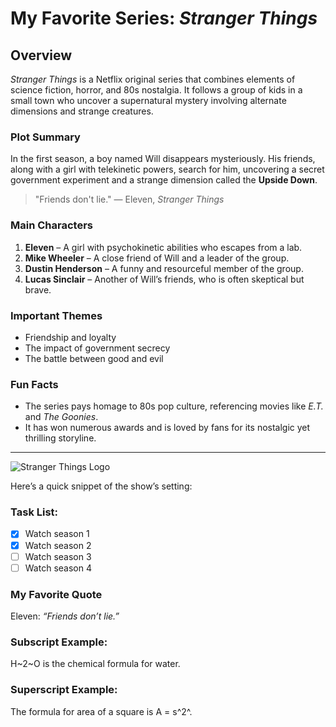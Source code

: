 # My Favorite Series: *Stranger Things*

## Overview

*Stranger Things* is a Netflix original series that combines elements of science fiction, horror, and 80s nostalgia. It follows a group of kids in a small town who uncover a supernatural mystery involving alternate dimensions and strange creatures.

### Plot Summary

In the first season, a boy named Will disappears mysteriously. His friends, along with a girl with telekinetic powers, search for him, uncovering a secret government experiment and a strange dimension called the **Upside Down**.

> "Friends don't lie." — Eleven, *Stranger Things*

### Main Characters
1. **Eleven** – A girl with psychokinetic abilities who escapes from a lab.
2. **Mike Wheeler** – A close friend of Will and a leader of the group.
3. **Dustin Henderson** – A funny and resourceful member of the group.
4. **Lucas Sinclair** – Another of Will’s friends, who is often skeptical but brave.

### Important Themes

- Friendship and loyalty
- The impact of government secrecy
- The battle between good and evil

### Fun Facts

- The series pays homage to 80s pop culture, referencing movies like *E.T.* and *The Goonies*.
- It has won numerous awards and is loved by fans for its nostalgic yet thrilling storyline.

---

![Stranger Things Logo](https://upload.wikimedia.org/wikipedia/commons/0/0b/Stranger_Things_logo.svg)

Here’s a quick snippet of the show’s setting:


### Task List:
- [x] Watch season 1
- [x] Watch season 2
- [ ] Watch season 3
- [ ] Watch season 4

### My Favorite Quote

Eleven: *“Friends don’t lie.”*

### Subscript Example:
H~2~O is the chemical formula for water.

### Superscript Example:
The formula for area of a square is A = s^2^.

